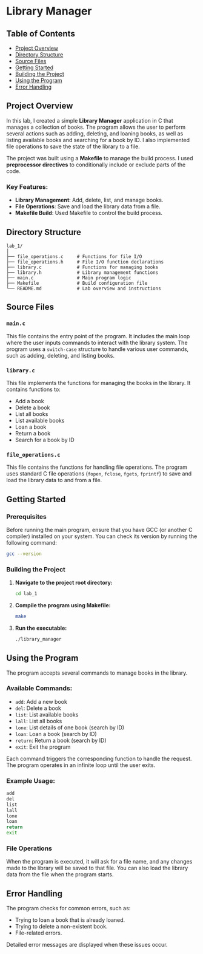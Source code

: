 # Library Manager

## Table of Contents

- [Project Overview](#project-overview)
- [Directory Structure](#directory-structure)
- [Source Files](#source-files)
- [Getting Started](#getting-started)
- [Building the Project](#building-the-project)
- [Using the Program](#using-the-program)
- [Error Handling](#error-handling)

## Project Overview

In this lab, I created a simple **Library Manager** application in C that manages a collection of books. The program allows the user to perform several actions such as adding, deleting, and loaning books, as well as listing available books and searching for a book by ID. I also implemented file operations to save the state of the library to a file.

The project was built using a **Makefile** to manage the build process. I used **preprocessor directives** to conditionally include or exclude parts of the code.

### Key Features:

- **Library Management**: Add, delete, list, and manage books.
- **File Operations**: Save and load the library data from a file.
- **Makefile Build**: Used Makefile to control the build process.

## Directory Structure

```
lab_1/
│
├── file_operations.c     # Functions for file I/O
├── file_operations.h     # File I/O function declarations
├── library.c             # Functions for managing books
├── library.h             # Library management functions
├── main.c                # Main program logic
├── Makefile              # Build configuration file
└── README.md             # Lab overview and instructions
```

## Source Files

### `main.c`

This file contains the entry point of the program. It includes the main loop where the user inputs commands to interact with the library system. The program uses a `switch-case` structure to handle various user commands, such as adding, deleting, and listing books.

### `library.c`

This file implements the functions for managing the books in the library. It contains functions to:

- Add a book
- Delete a book
- List all books
- List available books
- Loan a book
- Return a book
- Search for a book by ID

### `file_operations.c`

This file contains the functions for handling file operations. The program uses standard C file operations (`fopen`, `fclose`, `fgets`, `fprintf`) to save and load the library data to and from a file.

## Getting Started

### Prerequisites

Before running the main program, ensure that you have GCC (or another C compiler) installed on your system. You can check its version by running the following command:

```bash
gcc --version
```

### Building the Project

1. **Navigate to the project root directory:**

   ```bash
   cd lab_1
   ```

2. **Compile the program using Makefile:**

   ```bash
   make
   ```

3. **Run the executable:**

   ```bash
   ./library_manager
   ```

## Using the Program

The program accepts several commands to manage books in the library.

### Available Commands:

- `add`: Add a new book
- `del`: Delete a book
- `list`: List available books
- `lall`: List all books
- `lone`: List details of one book (search by ID)
- `loan`: Loan a book (search by ID)
- `return`: Return a book (search by ID)
- `exit`: Exit the program

Each command triggers the corresponding function to handle the request. The program operates in an infinite loop until the user exits.

### Example Usage:

```bash
add
del
list
lall
lone
loan
return
exit
```

### File Operations

When the program is executed, it will ask for a file name, and any changes made to the library will be saved to that file. You can also load the library data from the file when the program starts.

## Error Handling

The program checks for common errors, such as:

- Trying to loan a book that is already loaned.
- Trying to delete a non-existent book.
- File-related errors.

Detailed error messages are displayed when these issues occur.
